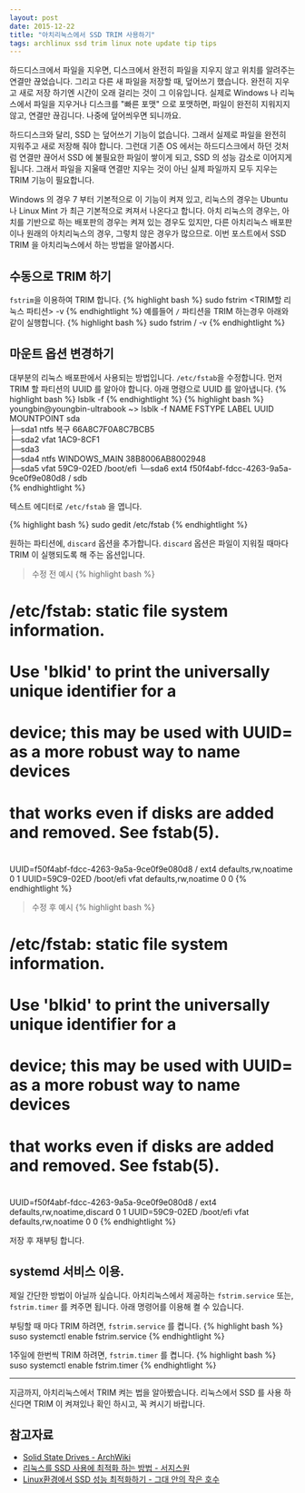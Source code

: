 ```yaml
---
layout: post
date: 2015-12-22
title: "아치리눅스에서 SSD TRIM 사용하기"
tags: archlinux ssd trim linux note update tip tips
---
```


하드디스크에서 파일을 지우면, 디스크에서 완전히 파일을 지우지 않고 
위치를 알려주는 연결만 끊었습니다. 그리고 다른 새 파일을 저장할 때, 덮어쓰기 했습니다.
완전히 지우고 새로 저장 하기엔 시간이 오래 걸리는 것이 그 이유입니다.
실제로 Windows 나 리눅스에서 파일을 지우거나 디스크를 "빠른 포맷" 으로 포맷하면, 파일이 완전히 지워지지 않고,
연결만 끊김니다. 나중에 덮어씌우면 되니까요.

하드디스크와 달리, SSD 는 덮어쓰기 기능이 없습니다. 그래서 실제로 파일을 완전히 지워주고 새로 저장해 줘야 합니다.
그런대 기존 OS 에서는 하드디스크에서 하던 것처럼 연결만 끊어서 SSD 에 불필요한 파일이 쌓이게 되고,
SSD 의 성능 감소로 이어지게 됩니다. 그래서 파일을 지울때 연결만 지우는 것이 아닌 실제 파일까지 모두 지우는 TRIM 기능이 필요합니다.

Windows 의 경우 7 부터 기본적으로 이 기능이 켜져 있고, 리눅스의 경우는 Ubuntu 나 Linux Mint 가 최근 기본적으로 켜져서 나온다고 합니다.
아치 리눅스의 경우는, 아치를 기반으로 하는 배포판의 경우는 켜져 있는 경우도 있지만, 다른 아치리눅스 배포판이나 원래의 아치리눅스의 경우,
그렇치 않은 경우가 많으므로. 이번 포스트에서 SSD TRIM 을 아치리눅스에서 하는 방법을 알아봅시다.

## 수동으로 TRIM 하기
`fstrim`을 이용하여 TRIM 합니다.
{% highlight bash %}
sudo fstrim <TRIM할 리눅스 파티션> -v
{% endhightlight %}
예를들어 `/` 파티션을 TRIM 하는경우 아래와 같이 실행합니다.
{% highlight bash %}
sudo fstrim / -v
{% endhightlight %}

## 마운트 옵션 변경하기
대부분의 리눅스 배포판에서 사용되는 방법입니다. `/etc/fstab`을 수정합니다.
먼저 TRIM 할 파티션의 UUID 를 알아야 합니다. 아래 명령으로 UUID 를 알아냅니다.
{% highlight bash %}
lsblk -f
{% endhightlight %}
{% highlight bash %}
youngbin@youngbin-ultrabook ~> lsblk -f
NAME   FSTYPE LABEL        UUID                                 MOUNTPOINT
sda                                                             
├─sda1 ntfs   복구         66A8C7F0A8C7BCB5                     
├─sda2 vfat                1AC9-8CF1                            
├─sda3                                                          
├─sda4 ntfs   WINDOWS_MAIN 38B8006AB8002948                     
├─sda5 vfat                59C9-02ED                            /boot/efi
└─sda6 ext4                f50f4abf-fdcc-4263-9a5a-9ce0f9e080d8 /
sdb  
{% endhightlight %}

텍스트 에디터로 `/etc/fstab` 을 엽니다.

{% highlight bash %}
sudo gedit /etc/fstab
{% endhightlight %}

원하는 파티션에, `discard` 옵션을 추가합니다. `discard` 옵션은 파일이 지워질 때마다 TRIM 이 실행되도록 해 주는 옵션입니다.

> 수정 전 예시
{% highlight bash %}
# /etc/fstab: static file system information.
#
# Use 'blkid' to print the universally unique identifier for a
# device; this may be used with UUID= as a more robust way to name devices
# that works even if disks are added and removed. See fstab(5).
#
# <file system> <mount point>   <type>  <options>       <dump>  <pass>
#
UUID=f50f4abf-fdcc-4263-9a5a-9ce0f9e080d8 / ext4 defaults,rw,noatime 0 1
UUID=59C9-02ED /boot/efi vfat defaults,rw,noatime 0 0
{% endhightlight %}

> 수정 후 예시
{% highlight bash %}
# /etc/fstab: static file system information.
#
# Use 'blkid' to print the universally unique identifier for a
# device; this may be used with UUID= as a more robust way to name devices
# that works even if disks are added and removed. See fstab(5).
#
# <file system> <mount point>   <type>  <options>       <dump>  <pass>
#
UUID=f50f4abf-fdcc-4263-9a5a-9ce0f9e080d8 / ext4 defaults,rw,noatime,discard 0 1
UUID=59C9-02ED /boot/efi vfat defaults,rw,noatime 0 0
{% endhightlight %}

저장 후 재부팅 합니다.

## systemd 서비스 이용.
제일 간단한 방법이 아닐까 싶습니다. 아치리눅스에서 제공하는 `fstrim.service` 또는, `fstrim.timer` 를 켜주면 됩니다.
아래 명령어를 이용해 켤 수 있습니다.

부팅할 때 마다 TRIM 하려면, `fstrim.service` 를 켭니다.
{% highlight bash %}
suso systemctl enable fstrim.service
{% endhightlight %}

1주일에 한번씩 TRIM 하려면, `fstrim.timer` 를 켭니다.
{% highlight bash %}
suso systemctl enable fstrim.timer
{% endhightlight %}

---

지금까지, 아치리눅스에서 TRIM 켜는 법을 알아봤습니다. 
리눅스에서 SSD 를 사용 하신다면 TRIM 이 켜져있나 확인 하시고, 꼭 켜시기 바랍니다.

## 참고자료

- [Solid State Drives - ArchWiki](https://wiki.archlinux.org/index.php/Solid_State_Drives)
- [리눅스를 SSD 사용에 최적화 하는 방법 - 서지스원](http://sergeswin.com/980)
- [Linux환경에서 SSD 성능 최적화하기 - 그대 안의 작은 호수](http://www.smallake.kr/?p=7709)
